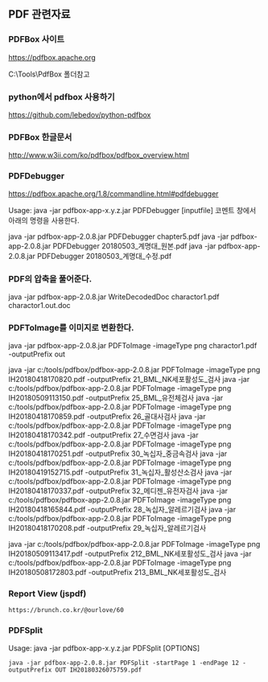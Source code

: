 ## PDF 관련자료

### PDFBox 사이트

https://pdfbox.apache.org

C:\Tools\PdfBox 폴더참고

### python에서 pdfbox 사용하기

https://github.com/lebedov/python-pdfbox

### PDFBox 한글문서

http://www.w3ii.com/ko/pdfbox/pdfbox_overview.html

### PDFDebugger 

https://pdfbox.apache.org/1.8/commandline.html#pdfdebugger

Usage: java -jar pdfbox-app-x.y.z.jar PDFDebugger [inputfile]
코멘트 창에서 아래의 명령을 사용한다.

java -jar pdfbox-app-2.0.8.jar PDFDebugger chapter5.pdf
java -jar pdfbox-app-2.0.8.jar PDFDebugger 20180503_계명대_원본.pdf
java -jar pdfbox-app-2.0.8.jar PDFDebugger 20180503_계명대_수정.pdf

### PDF의 압축을 풀어준다.

java -jar pdfbox-app-2.0.8.jar WriteDecodedDoc charactor1.pdf charactor1.out.doc

### PDFToImage를 이미지로 변환한다.

java -jar pdfbox-app-2.0.8.jar PDFToImage -imageType png charactor1.pdf  -outputPrefix out

java -jar c:/tools/pdfbox/pdfbox-app-2.0.8.jar PDFToImage -imageType png IH20180418170820.pdf  -outputPrefix 21_BML_NK세포활성도_검사
java -jar c:/tools/pdfbox/pdfbox-app-2.0.8.jar PDFToImage -imageType png IH20180509113150.pdf  -outputPrefix 25_BML_유전체검사
java -jar c:/tools/pdfbox/pdfbox-app-2.0.8.jar PDFToImage -imageType png IH20180418170859.pdf  -outputPrefix 26_골대사검사
java -jar c:/tools/pdfbox/pdfbox-app-2.0.8.jar PDFToImage -imageType png IH20180418170342.pdf  -outputPrefix 27_수면검사
java -jar c:/tools/pdfbox/pdfbox-app-2.0.8.jar PDFToImage -imageType png IH20180418170251.pdf  -outputPrefix 30_녹십자_중금속검사 
java -jar c:/tools/pdfbox/pdfbox-app-2.0.8.jar PDFToImage -imageType png IH20180419152715.pdf  -outputPrefix 31_녹십자_활성산소검사
java -jar c:/tools/pdfbox/pdfbox-app-2.0.8.jar PDFToImage -imageType png IH20180418170337.pdf  -outputPrefix 32_메디젠_유전자검사
java -jar c:/tools/pdfbox/pdfbox-app-2.0.8.jar PDFToImage -imageType png IH20180418165844.pdf  -outputPrefix 28_녹십자_알레르기검사
java -jar c:/tools/pdfbox/pdfbox-app-2.0.8.jar PDFToImage -imageType png IH20180418170208.pdf  -outputPrefix 29_녹십자_알레르기검사

java -jar c:/tools/pdfbox/pdfbox-app-2.0.8.jar PDFToImage -imageType png IH20180509113417.pdf  -outputPrefix 212_BML_NK세포활성도_검사
java -jar c:/tools/pdfbox/pdfbox-app-2.0.8.jar PDFToImage -imageType png IH20180508172803.pdf  -outputPrefix 213_BML_NK세포활성도_검사

### Report View (jspdf)

    https://brunch.co.kr/@ourlove/60


### PDFSplit

Usage: java -jar pdfbox-app-x.y.z.jar PDFSplit [OPTIONS] <PDF file>

```
java -jar pdfbox-app-2.0.8.jar PDFSplit -startPage 1 -endPage 12 -outputPrefix OUT IH20180326075759.pdf 
```

